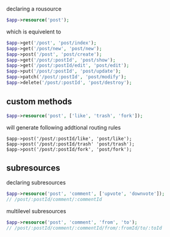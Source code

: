 
declaring a rousource

```php
$app->resource('post');
```

which is equivelent to

```php
$app->get('/post', 'post/index');
$app->get('/post/new', 'post/new');
$app->post('/post', 'post/create');
$app->get('/post/:postId', 'post/show');
$app->get('/post/:postId/edit', 'post/edit');
$app->put('/post/:postId', 'post/update');
$app->patch('/post/:postId', 'post/modify');
$app->delete('/post/:postId', 'post/destroy');
```

## custom methods

```php
$app->resource('post', ['like', 'trash', 'fork']);
```

will generate following addtional routing rules

```
$app->post('/post/:postId/like', 'post/like');
$app->post('/post/:postId/trash' 'post/trash');
$app->post('/post/:postId/fork', 'post/fork');
```

## subresources

declaring subresources

```php
$app->resource('post', 'comment', ['upvote', 'downvote']);
// /post/:postId/comment/:commentId
```

multilevel subresources

```php
$app->resource('post', 'comment', 'from', 'to');
// /post/:postId/comment/:commentId/from/:fromId/to/:toId
```

